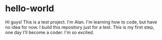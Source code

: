 # hello-world

Hi guys!
This is a test project.
I'm Alan. I'm learning how to code, but have no idea for now. I build this repository just for a test. This is my first step, one day I'll become a coder. I'm so excited.

